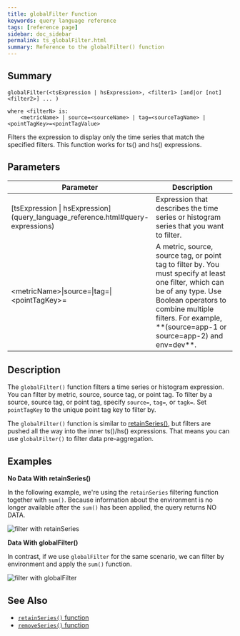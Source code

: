 ```yaml
---
title: globalFilter Function
keywords: query language reference
tags: [reference page]
sidebar: doc_sidebar
permalink: ts_globalFilter.html
summary: Reference to the globalFilter() function
---
```


## Summary
```
globalFilter(<tsExpression | hsExpression>, <filter1> [and|or [not] <filter2>] ... )

where <filterN> is:
    <metricName> | source=<sourceName> | tag=<sourceTagName> | <pointTagKey>=<pointTagValue>
```

Filters the expression to display only the time series that match the specified filters. This function works for ts() and hs() expressions.


## Parameters
<table style="width: 100%;">
<tbody>
<thead>
<tr><th width="40%">Parameter</th><th width="60%">Description</th></tr>
</thead>
<tr>
<td markdown="span"> [tsExpression | hsExpression](query_language_reference.html#query-expressions)</td>
<td>Expression that describes the time series or histogram series that you want to filter.</td>
</tr>
<tr>
<td>&lt;metricName&gt;&vert;source=&vert;tag=&vert;&lt;pointTagKey&gt;=</td>
<td markdown="span">A metric, source, source tag, or point tag to filter by. You must specify at least one filter, which can be of any type. Use Boolean operators to combine multiple filters. For example, <br>**(source=app-1 or source=app-2) and env=dev**.</td></tr>
</tbody>
</table>

## Description

The `globalFilter()` function filters a time series or histogram expression. You can filter by metric, source, source tag, or point tag. To filter by a source, source tag, or point tag, specify `source=`, `tag=`, or `tagk=`. Set `pointTagKey` to the unique point tag key to filter by.

The `globalFilter()` function is similar to [retainSeries()](ts_retainSeries.html), but filters are pushed all the way into the inner ts()/hs() expressions. That means you can use `globalFilter()` to filter data pre-aggregation.


## Examples

**No Data With retainSeries()**

In the following example, we're using the `retainSeries` filtering function together with `sum()`. Because information about the environment is no longer available after the `sum()` has been applied, the query returns NO DATA.

![filter with retainSeries](images/filter_with_retainSeries.png)

**Data With globalFilter()**

In contrast, if we use `globalFilter` for the same scenario, we can filter by environment and apply the `sum()` function.

![filter with globalFilter](images/filter_with_globalFilter.png)

## See Also

* [`retainSeries()` function](ts_retainSeries.html)
* [`removeSeries()` function](ts_removeSeries.html)
